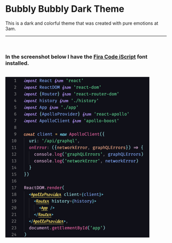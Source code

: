 # Bubbly Bubbly Dark Theme
This is a dark and colorful theme that was created with pure emotions at 3am.

<hr/>
<br/>

### In the screenshot below I have the [Fira Code iScript](https://github.com/kencrocken/FiraCodeiScript) font installed.

<br/>

<img src="themes/yes-iscript.png" width="450" height="500">


